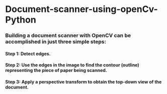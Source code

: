# Document-scanner-using-openCv-Python
### Building a document scanner with OpenCV can be accomplished in just three simple steps: 
#### Step 1: Detect edges.
#### Step 2: Use the edges in the image to find the contour (outline) representing the piece of paper being scanned. 
#### Step 3: Apply a perspective transform to obtain the top-down view of the document.
